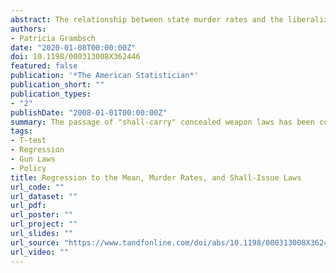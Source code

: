 ```yaml
---
abstract: The relationship between state murder rates and the liberalization of conditions under which a citizen can obtain a permit to carry a concealed weapon (shall-issue laws) is controversial and important for policy. Many analyses have been done during the last decade, but regression to the mean has been ignored with the exception of two papers which concluded that it did not matter. We consider state murder rates for 1976–2001 and compare relative murder rate slopes (relative to the U.S. murder rate) for the five years following state adoption of shall-issue laws to the five years preceding for the 25 states becoming shallissue in 1981–1996. We find strong evidence for regression to the mean. Using both a random and a fixed effects model, we compare analyses ignoring the regression effect via a paired ttest to those controlling for it by conditioning on the pre shallissue slopes. We find that controlling for regression to the mean changes the sign of the estimated intervention effect on murder rate slopes from negative to positive, has strong impact on statistical significance, and gives no support to the hypothesis that shall-issue laws have beneficial effects in reducing murder rates.
authors:
- Patricia Grambsch
date: "2020-01-08T00:00:00Z"
doi: 10.1198/000313008X362446
featured: false
publication: '*The American Statistician*'
publication_short: ""
publication_types:
- "2"
publishDate: "2008-01-01T00:00:00Z"
summary: The passage of "shall-carry" concealed weapon laws has been controversial. Previous studies have suggested that such laws reduce gun violence, but have ignored the powerful phenomenon of regression to the mean. This paper incorporates regression to the mean effects, and shows that shall-carry laws have a negative impact on murder rates
tags:
- T-test
- Regression
- Gun Laws
- Policy
title: Regression to the Mean, Murder Rates, and Shall-Issue Laws
url_code: ""
url_dataset: ""
url_pdf: 
url_poster: ""
url_project: ""
url_slides: ""
url_source: "https://www.tandfonline.com/doi/abs/10.1198/000313008X362446"
url_video: ""
---
```

# 
